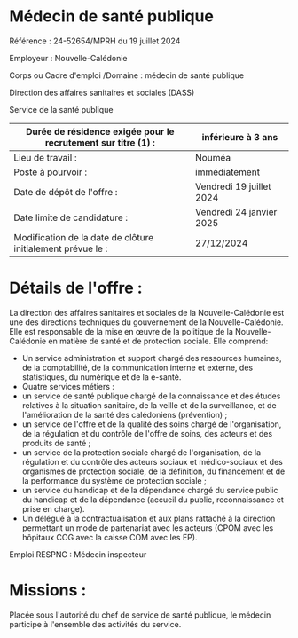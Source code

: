 # Médecin de santé publique

Référence : 24-52654/MPRH du 19 juillet 2024

Employeur : Nouvelle-Calédonie

Corps ou Cadre d'emploi /Domaine : médecin de santé publique

Direction des affaires sanitaires et sociales (DASS)

Service de la santé publique

|Durée de résidence exigée pour le recrutement sur titre (1) :|inférieure à 3 ans|
|---|---|
|Lieu de travail :|Nouméa|
|Poste à pourvoir :|immédiatement|
|Date de dépôt de l'offre :|Vendredi 19 juillet 2024|
|Date limite de candidature :|Vendredi 24 janvier 2025|
|Modification de la date de clôture initialement prévue le :|27/12/2024|

# Détails de l'offre :

La direction des affaires sanitaires et sociales de la Nouvelle-Calédonie est une des directions techniques du gouvernement de la Nouvelle-Calédonie. Elle est responsable de la mise en œuvre de la politique de la Nouvelle-Calédonie en matière de santé et de protection sociale. Elle comprend:

- Un service administration et support chargé des ressources humaines, de la comptabilité, de la communication interne et externe, des statistiques, du numérique et de la e-santé.
- Quatre services métiers :
- un service de santé publique chargé de la connaissance et des études relatives à la situation sanitaire, de la veille et de la surveillance, et de l'amélioration de la santé des calédoniens (prévention) ;
- un service de l'offre et de la qualité des soins chargé de l'organisation, de la régulation et du contrôle de l'offre de soins, des acteurs et des produits de santé ;
- un service de la protection sociale chargé de l'organisation, de la régulation et du contrôle des acteurs sociaux et médico-sociaux et des organismes de protection sociale, de la définition, du financement et de la performance du système de protection sociale ;
- un service du handicap et de la dépendance chargé du service public du handicap et de la dépendance (accueil du public, reconnaissance et prise en charge).
- Un délégué à la contractualisation et aux plans rattaché à la direction permettant un mode de partenariat avec les acteurs (CPOM avec les hôpitaux COG avec la caisse COM avec les EP).

Emploi RESPNC : Médecin inspecteur

# Missions :

Placée sous l'autorité du chef de service de santé publique, le médecin participe à l'ensemble des activités du service.